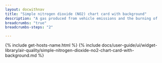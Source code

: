 ```yaml
---
layout: docwithnav
title: "Simple nitrogen dioxide (NO2) chart card with background"
description: "A gas produced from vehicle emissions and the burning of fossil fuels. Results displayed by combining the latest and aggregated values and optional simplified chart."
breadcrumbs: "true"
breadcrumbs-steps: "2"

---
```

{% include get-hosts-name.html %}
{% include docs/user-guide/ui/widget-library/air-quality/simple-nitrogen-dioxide-no2-chart-card-with-background.md %}

